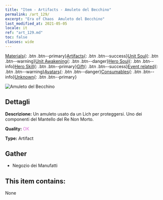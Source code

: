 ```yaml
---
title: "Item - Artifacts - Amuleto del Becchino"
permalink: /art_129/
excerpt: "Era of Chaos  Amuleto del Becchino"
last_modified_at: 2021-05-05
locale: it
ref: "art_129.md"
toc: false
classes: wide
---
```

 [Materials](/ItemsIT/){: .btn .btn--primary}[Artifacts](/ItemsIT/Artifacts/){: .btn .btn--success}[Unit Soul](/ItemsIT/UnitSoul/){: .btn .btn--warning}[Unit Awakening](/ItemsIT/UnitAwakening/){: .btn .btn--danger}[Hero Soul](/ItemsIT/HeroSoul/){: .btn .btn--info}[Hero Skill](/ItemsIT/HeroSkill/){: .btn .btn--primary}[Gift](/ItemsIT/Gift/){: .btn .btn--success}[Event related](/ItemsIT/Events/){: .btn .btn--warning}[Avatars](/ItemsIT/Avatars/){: .btn .btn--danger}[Consumables](/ItemsIT/Consumables/){: .btn .btn--info}[Unknown](/ItemsIT/Unknown/){: .btn .btn--primary}

 ![Amuleto del Becchino](/images/t/artifact_40321.png)

## Dettagli
 **Descrizione:** Un amuleto usato da un Lich per proteggersi. Uno dei componenti del Mantello del Re Non Morto.

 **Quality:** <span style="color: #DA70D6">OK</span>

 **Type:** Artifact

## Gather

*    Negozio dei Manufatti 

## This item contains:

  None

